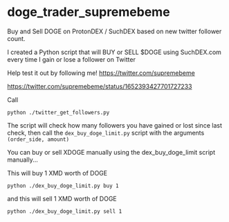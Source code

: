 # doge_trader_supremebeme
Buy and Sell DOGE on ProtonDEX / SuchDEX based on new twitter follower count.

I created a Python script that will BUY or SELL $DOGE using SuchDEX.com every time I gain or lose a follower on Twitter

Help test it out by following me! https://twitter.com/supremebeme

https://twitter.com/supremebeme/status/1652393427701727233

Call 
```
python ./twitter_get_followers.py
```

The script will check how many followers you have gained or lost since last check, then call the `dex_buy_doge_limit.py` script with the arguments `(order_side, amount)`

You can buy or sell XDOGE manually using the dex_buy_doge_limit script manually...

This will buy 1 XMD worth of DOGE

```
python ./dex_buy_doge_limit.py buy 1
```
and this will sell 1 XMD worth of DOGE

```
python ./dex_buy_doge_limit.py sell 1
```

